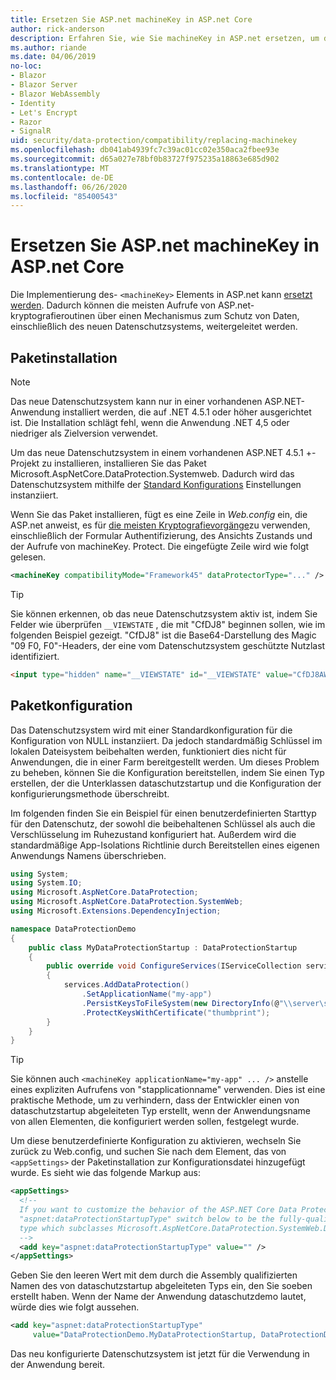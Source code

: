 ```yaml
---
title: Ersetzen Sie ASP.net machineKey in ASP.net Core
author: rick-anderson
description: Erfahren Sie, wie Sie machineKey in ASP.net ersetzen, um die Verwendung eines neuen und sichereren Datenschutzsystems zu ermöglichen.
ms.author: riande
ms.date: 04/06/2019
no-loc:
- Blazor
- Blazor Server
- Blazor WebAssembly
- Identity
- Let's Encrypt
- Razor
- SignalR
uid: security/data-protection/compatibility/replacing-machinekey
ms.openlocfilehash: db041ab4939fc7c39ac01cc02e350aca2fbee93e
ms.sourcegitcommit: d65a027e78bf0b83727f975235a18863e685d902
ms.translationtype: MT
ms.contentlocale: de-DE
ms.lasthandoff: 06/26/2020
ms.locfileid: "85400543"
---
```

# <a name="replace-the-aspnet-machinekey-in-aspnet-core"></a>Ersetzen Sie ASP.net machineKey in ASP.net Core

<a name="compatibility-replacing-machinekey"></a>

Die Implementierung des- `<machineKey>` Elements in ASP.net kann [ersetzt werden](https://blogs.msdn.microsoft.com/webdev/2012/10/23/cryptographic-improvements-in-asp-net-4-5-pt-2/). Dadurch können die meisten Aufrufe von ASP.net-kryptografieroutinen über einen Mechanismus zum Schutz von Daten, einschließlich des neuen Datenschutzsystems, weitergeleitet werden.

## <a name="package-installation"></a>Paketinstallation

> [!NOTE]
> Das neue Datenschutzsystem kann nur in einer vorhandenen ASP.NET-Anwendung installiert werden, die auf .NET 4.5.1 oder höher ausgerichtet ist. Die Installation schlägt fehl, wenn die Anwendung .NET 4,5 oder niedriger als Zielversion verwendet.

Um das neue Datenschutzsystem in einem vorhandenen ASP.NET 4.5.1 +-Projekt zu installieren, installieren Sie das Paket Microsoft.AspNetCore.DataProtection.Systemweb. Dadurch wird das Datenschutzsystem mithilfe der [Standard Konfigurations](xref:security/data-protection/configuration/default-settings) Einstellungen instanziiert.

Wenn Sie das Paket installieren, fügt es eine Zeile in *Web.config* ein, die ASP.net anweist, es für [die meisten Kryptografievorgänge](https://blogs.msdn.microsoft.com/webdev/2012/10/23/cryptographic-improvements-in-asp-net-4-5-pt-2/)zu verwenden, einschließlich der Formular Authentifizierung, des Ansichts Zustands und der Aufrufe von machineKey. Protect. Die eingefügte Zeile wird wie folgt gelesen.

```xml
<machineKey compatibilityMode="Framework45" dataProtectorType="..." />
```

>[!TIP]
> Sie können erkennen, ob das neue Datenschutzsystem aktiv ist, indem Sie Felder wie überprüfen `__VIEWSTATE` , die mit "CfDJ8" beginnen sollen, wie im folgenden Beispiel gezeigt. "CfDJ8" ist die Base64-Darstellung des Magic "09 F0, F0"-Headers, der eine vom Datenschutzsystem geschützte Nutzlast identifiziert.

```html
<input type="hidden" name="__VIEWSTATE" id="__VIEWSTATE" value="CfDJ8AWPr2EQPTBGs3L2GCZOpk...">
```

## <a name="package-configuration"></a>Paketkonfiguration

Das Datenschutzsystem wird mit einer Standardkonfiguration für die Konfiguration von NULL instanziiert. Da jedoch standardmäßig Schlüssel im lokalen Dateisystem beibehalten werden, funktioniert dies nicht für Anwendungen, die in einer Farm bereitgestellt werden. Um dieses Problem zu beheben, können Sie die Konfiguration bereitstellen, indem Sie einen Typ erstellen, der die Unterklassen dataschutzstartup und die Konfiguration der konfigurierungsmethode überschreibt.

Im folgenden finden Sie ein Beispiel für einen benutzerdefinierten Starttyp für den Datenschutz, der sowohl die beibehaltenen Schlüssel als auch die Verschlüsselung im Ruhezustand konfiguriert hat. Außerdem wird die standardmäßige App-Isolations Richtlinie durch Bereitstellen eines eigenen Anwendungs Namens überschrieben.

```csharp
using System;
using System.IO;
using Microsoft.AspNetCore.DataProtection;
using Microsoft.AspNetCore.DataProtection.SystemWeb;
using Microsoft.Extensions.DependencyInjection;

namespace DataProtectionDemo
{
    public class MyDataProtectionStartup : DataProtectionStartup
    {
        public override void ConfigureServices(IServiceCollection services)
        {
            services.AddDataProtection()
                .SetApplicationName("my-app")
                .PersistKeysToFileSystem(new DirectoryInfo(@"\\server\share\myapp-keys\"))
                .ProtectKeysWithCertificate("thumbprint");
        }
    }
}
```

>[!TIP]
> Sie können auch `<machineKey applicationName="my-app" ... />` anstelle eines expliziten Aufrufens von "stapplicationname" verwenden. Dies ist eine praktische Methode, um zu verhindern, dass der Entwickler einen von dataschutzstartup abgeleiteten Typ erstellt, wenn der Anwendungsname von allen Elementen, die konfiguriert werden sollen, festgelegt wurde.

Um diese benutzerdefinierte Konfiguration zu aktivieren, wechseln Sie zurück zu Web.config, und suchen Sie nach dem Element, das von `<appSettings>` der Paketinstallation zur Konfigurationsdatei hinzugefügt wurde. Es sieht wie das folgende Markup aus:

```xml
<appSettings>
  <!--
  If you want to customize the behavior of the ASP.NET Core Data Protection stack, set the
  "aspnet:dataProtectionStartupType" switch below to be the fully-qualified name of a
  type which subclasses Microsoft.AspNetCore.DataProtection.SystemWeb.DataProtectionStartup.
  -->
  <add key="aspnet:dataProtectionStartupType" value="" />
</appSettings>
```

Geben Sie den leeren Wert mit dem durch die Assembly qualifizierten Namen des von dataschutzstartup abgeleiteten Typs ein, den Sie soeben erstellt haben. Wenn der Name der Anwendung dataschutzdemo lautet, würde dies wie folgt aussehen.

```xml
<add key="aspnet:dataProtectionStartupType"
     value="DataProtectionDemo.MyDataProtectionStartup, DataProtectionDemo" />
```

Das neu konfigurierte Datenschutzsystem ist jetzt für die Verwendung in der Anwendung bereit.

